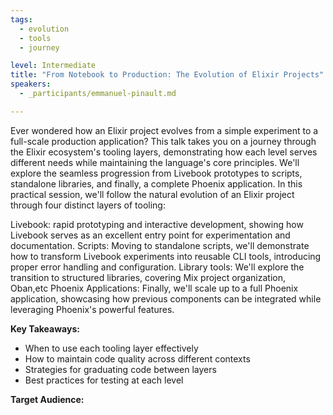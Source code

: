 ```yaml
---
tags: 
  - evolution
  - tools
  - journey

level: Intermediate
title: "From Notebook to Production: The Evolution of Elixir Projects"
speakers: 
  - _participants/emmanuel-pinault.md

---
```

Ever wondered how an Elixir project evolves from a simple experiment to a full-scale production application? This talk takes you on a journey through the Elixir ecosystem's tooling layers, demonstrating how each level serves different needs while maintaining the language's core principles. We'll explore the seamless progression from Livebook prototypes to scripts, standalone libraries, and finally, a complete Phoenix application.
In this practical session, we'll follow the natural evolution of an Elixir project through four distinct layers of tooling:

Livebook:  rapid prototyping and interactive development, showing how Livebook serves as an excellent entry point for experimentation and documentation.
Scripts: Moving to standalone scripts, we'll demonstrate how to transform Livebook experiments into reusable CLI tools, introducing proper error handling and configuration.
Library tools: We'll explore the transition to structured libraries, covering Mix project organization, Oban,etc
Phoenix Applications: Finally, we'll scale up to a full Phoenix application, showcasing how previous components can be integrated while leveraging Phoenix's powerful features.

**Key Takeaways:**

- When to use each tooling layer effectively
- How to maintain code quality across different contexts
- Strategies for graduating code between layers
- Best practices for testing at each level

**Target Audience:**



